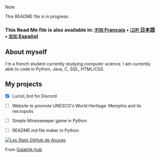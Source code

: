 > [!NOTE]
> This README file is in progress.


### This Read Me file is also available in: [🇫🇷 Français](README_fr.md) • [🇯🇵 日本語](README_jp.md) • [🇪🇸 Español](README_es.md)

## About myself

I'm a french student currently studying computer science. I am currently able to code in Python, Java, C, SQL, HTML/CSS.

## My projects

- [x] Luciol, bot for Discord
- [ ] Website to promote UNESCO's World Heritage: Memphis and its necropolis
- [ ] Simple Minesweeper game in Python
- [ ] README.md file maker in Python


[![Les Stats GitHub de Anurag](https://github-readme-stats.vercel.app/api?username=Galaktik-hub)](https://github.com/anuraghazra/github-readme-stats)

From [Galaktik-hub](https://github.com/Galaktik-hub)
